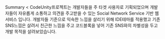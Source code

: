 Summary <
CodeUnity프로젝트는 개발자들을 주 타겟 사용자로 기획되었으며 개발자들이 자유롭게 소통하고 의견을 주고받을 수 있는 Social Network Service 기반 웹 서비스 입니다. 개발자들 기준으로 익숙한 느낌을 살리기 위해 IDE테마를 적용했고 기존SNS느낌은 살려서 친근한 느낌을 주고 코드블록을 넣어 기존 SNS와의 차별성을 두고 개발 목적을 살려보았습니다.
